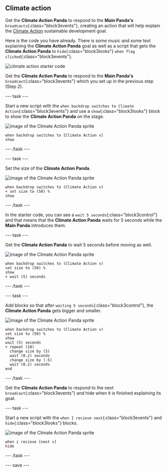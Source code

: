 ## Climate action

Get the **Climate Action Panda** to respond to the **Main Panda's** `broadcasts`{:class="block3events"}, creating an action that will help explain the [Climate Action](https://www.undp.org/content/undp/en/home/sustainable-development-goals/goal-13-climate-action.html) sustainable development goal.

Here is the code you have already. There is some music and some text explaining the **Climate Action Panda** goal as well as a script that gets the **Climate Action Panda** to `hide`{:class="block3looks"} `when flag clicked`{:class="block3events"}.

![climate action starter code](images/climateaction_startercode.png)

Get the **Climate Action Panda** to respond to the **Main Panda's** `broadcast`{:class="block3events"} which you set up in the previous step (Step 2).

--- task ---

Start a new script with the `when backdrop switches to Climate Action`{:class="block3events"} and use a `show`{:class="block3looks"} block to show the **Climate Action Panda** on the stage.

![image of the Climate Action Panda sprite](images/climateactionpanda-sprite.png)

```blocks3
when backdrop switches to [Climate Action v]
show
```

--- /task ---

--- task ---

Set the size of the **Climate Action Panda**.

![image of the Climate Action Panda sprite](images/climateactionpanda-sprite.png)

```blocks3
when backdrop switches to (Climate Action v)
+ set size to (50) %
show
```

--- /task ---

In the starter code, you can see a `wait 5 seconds`{:class="block3control"} and that means that the **Climate Action Panda** waits for 5 seconds while the **Main Panda** introduces them.

--- task ---

Get the **Climate Action Panda** to wait 5 seconds before moving as well.

![image of the Climate Action Panda sprite](images/climateactionpanda-sprite.png)

```blocks3
when backdrop switches to (Climate Action v)
set size to (50) %
show
+ wait (5) seconds
```
--- /task ---

--- task ---

Add blocks so that after `waiting 5 seconds`{:class="block3control"}, the **Climate Action Panda** gets bigger and smaller.

![image of the Climate Action Panda sprite](images/climateactionpanda-sprite.png)

```blocks3
when backdrop switches to (Climate Action v)
set size to (50) %
show
wait (5) seconds
+ repeat (18)
  change size by (5)
  wait (0.2) seconds
  change size by (-5)
  wait (0.2) seconds
end
```

--- /task ---

Get the **Climate Action Panda** to respond to the next `broadcast`{:class="block3events"} and hide when it is finished explaining its goal.

--- task ---

Start a new script with the `when I recieve next`{:class="block3events"} and `hide`{:class="block3looks"} blocks.

![image of the Climate Action Panda sprite](images/climateactionpanda-sprite.png)

```blocks3
when i recieve [next v]
hide
```

--- /task ---

--- save ---
